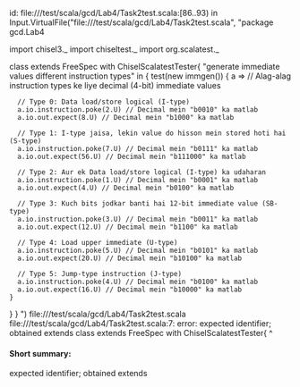 id: file://<WORKSPACE>/test/scala/gcd/Lab4/Task2test.scala:[86..93) in Input.VirtualFile("file://<WORKSPACE>/test/scala/gcd/Lab4/Task2test.scala", "package gcd.Lab4

import chisel3._
import chiseltest._
import org.scalatest._

class  extends FreeSpec with ChiselScalatestTester{
  "generate immediate values different instruction types" in {
    test(new immgen()) { a =>
      // Alag-alag instruction types ke liye decimal (4-bit) immediate values

      // Type 0: Data load/store logical (I-type)
      a.io.instruction.poke(2.U) // Decimal mein "b0010" ka matlab
      a.io.out.expect(8.U) // Decimal mein "b1000" ka matlab

      // Type 1: I-type jaisa, lekin value do hisson mein stored hoti hai (S-type)
      a.io.instruction.poke(7.U) // Decimal mein "b0111" ka matlab
      a.io.out.expect(56.U) // Decimal mein "b111000" ka matlab

      // Type 2: Aur ek Data load/store logical (I-type) ka udaharan
      a.io.instruction.poke(1.U) // Decimal mein "b0001" ka matlab
      a.io.out.expect(4.U) // Decimal mein "b0100" ka matlab

      // Type 3: Kuch bits jodkar banti hai 12-bit immediate value (SB-type)
      a.io.instruction.poke(3.U) // Decimal mein "b0011" ka matlab
      a.io.out.expect(12.U) // Decimal mein "b1100" ka matlab

      // Type 4: Load upper immediate (U-type)
      a.io.instruction.poke(5.U) // Decimal mein "b0101" ka matlab
      a.io.out.expect(20.U) // Decimal mein "b10100" ka matlab

      // Type 5: Jump-type instruction (J-type)
      a.io.instruction.poke(4.U) // Decimal mein "b0100" ka matlab
      a.io.out.expect(16.U) // Decimal mein "b10000" ka matlab
    }
  }
}
")
file://<WORKSPACE>/test/scala/gcd/Lab4/Task2test.scala
file://<WORKSPACE>/test/scala/gcd/Lab4/Task2test.scala:7: error: expected identifier; obtained extends
class  extends FreeSpec with ChiselScalatestTester{
       ^
#### Short summary: 

expected identifier; obtained extends